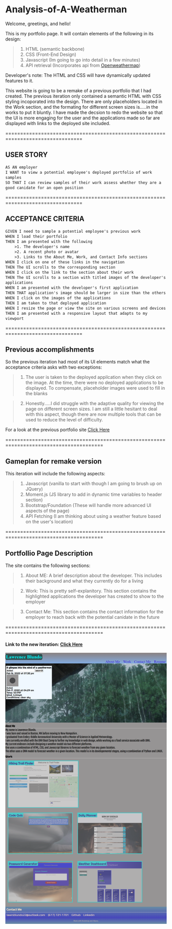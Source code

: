 # Analysis-of-A-Weatherman

Welcome, greetings, and hello!

This is my portfolio page. It will contain elements of the following in its design:

>1. HTML (semantic backbone)
>2. CSS (Front-End Design)
>3. Javascript (Im going to go into detail in a few minutes)
>4. API retrieval (Incorporates api from [Openweathermap](https://openweathermap.org))

Developer's note: The HTML and CSS will have dynamically updated features to it.

This website is going to be a remake of a previous portfolio that I had created. The previous iteration only contained a semantic HTML with CSS styling incoporated into the design. There are only placeholders located in the Work section, and the formating for different screen sizes is.....in the works to put it bluntly. I have made the decsion to redo the website so that the UI is more engaging for the user and the applications made so far are displayed with links to the deployed site included.

================================================================================

## USER STORY
```
AS AN employer
I WANT to view a potential employee's deployed portfolio of work samples
SO THAT I can review samples of their work assess whether they are a good canidate for an open position
```

================================================================================

## ACCEPTANCE CRITERIA

```
GIVEN I need to sample a potential employee's previous work
WHEN I load their portfolio
THEN I am presented with the following
    >1. The developer's name 
    >2. A recent photo or avatar
    >3. Links to the About Me, Work, and Contact Info sections
WHEN I click on one of these links in the navigation
THEN The UI scrolls to the corresponding section
WHEN I click on the link to the section about their work
THEN The UI scrolls to a section with titled images of the developer's applications
WHEN I am presented with the developer's first application
THEN THAT application's image should be larger in size than the others
WHEN I click on the images of the applications
THEN I am taken to that deployed application
WHEN I resize the page or view the site on various screens and devices
THEN I am presented with a responsive layout that adapts to my viewport
```
================================================================================

## Previous accomplishments

So the previous iteration had most of its UI elements match what the acceptance criteria asks with two exceptions:

>1. The user is taken to the deployed appilcation when they click on the image. At the time, there were no deployed applications to be displayed. To compensate, placeholder images were used to fill in the blanks

>2. Honestly.....I did struggle with the adaptive quality for viewing the page on different screen sizes. I am still a little hesitant to deal with this aspect, though there are now multiple tools that can be used to reduce the level of difficulty.

For a look at the previous portfolio site [Click Here](http://lawrencesb24.github.io/Weatherman-Portfolio/)

=======================================================================================

## Gameplan for remake version

This iteration will include the following aspects:

>1. Javascript (vanilla to start with though I am going to brush up on JQuery)
>2. Moment.js (JS library to add in dynamic time variables to header section)
>3. Bootstrap/Foundation (These will handle more advanced UI aspects of the page)
>4. API Fetching (I am thinking about using a weather feature based on the user's location)

=======================================================================================

## Portfollio Page Description

The site contains the following sections: 

>1. About ME: A brief description about the developer. This includes their background and what they currently do for a living

>2. Work: This is pretty self-explanitory. This section contains the highlighted applications the developer has created to show to the employer

>3. Contact Me: This section contains the contact information for the employer to reach back with the potential canidate in the future

=======================================================================================

#### Link to the new iteration: [Click Here](https://lawrencesb24.github.io/Analysis-of-A-Weatherman/)

![Here is a picture of the live portfolio page](./Develop/Assets/Updated-portfolio-live-page.png)